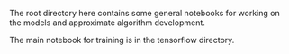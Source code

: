 The root directory here contains some general notebooks for working on the models and approximate algorithm development.

The main notebook for training is in the tensorflow directory. 